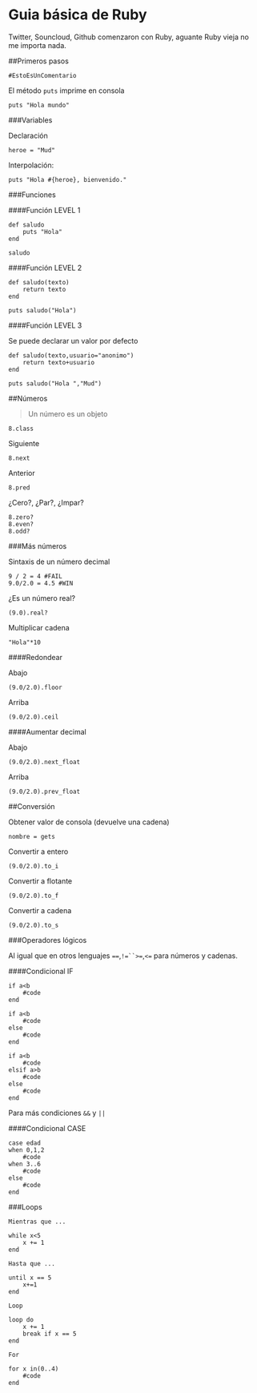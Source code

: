 # Guia básica de Ruby

Twitter, Souncloud, Github comenzaron con Ruby, aguante Ruby vieja no me importa nada.

##Primeros pasos

	#EstoEsUnComentario

El método `puts` imprime en consola

	puts "Hola mundo"

###Variables

Declaración

	heroe = "Mud"

Interpolación:

	puts "Hola #{heroe}, bienvenido."

###Funciones

####Función LEVEL 1

	def saludo
		puts "Hola"
	end

	saludo

####Función LEVEL 2

	def saludo(texto)
		return texto
	end

	puts saludo("Hola")

####Función LEVEL 3

Se puede declarar un valor por defecto

	def saludo(texto,usuario="anonimo")
		return texto+usuario
	end

	puts saludo("Hola ","Mud")

##Números

>Un número es un objeto
	
	8.class
	
Siguiente

	8.next

Anterior

	8.pred

¿Cero?, ¿Par?, ¿Impar?

	8.zero?
	8.even?
	8.odd?

###Más números

Sintaxis de un número decimal

	9 / 2 = 4 #FAIL
	9.0/2.0 = 4.5 #WIN

¿Es un número real?

	(9.0).real?

Multiplicar cadena

	"Hola"*10	

####Redondear

Abajo

	(9.0/2.0).floor
	
Arriba	

	(9.0/2.0).ceil

####Aumentar decimal

Abajo

	(9.0/2.0).next_float
	
Arriba	

	(9.0/2.0).prev_float

##Conversión

Obtener valor de consola (devuelve una cadena)

	nombre = gets

Convertir a entero

	(9.0/2.0).to_i

Convertir a flotante

	(9.0/2.0).to_f

Convertir a cadena

	(9.0/2.0).to_s

###Operadores lógicos

Al igual que en otros lenguajes `==`,`!=``>=`,`<=` para números y cadenas.

####Condicional IF

	if a<b
		#code
	end

	if a<b
		#code
	else
		#code
	end

	if a<b
		#code
	elsif a>b
		#code
	else
		#code
	end

Para más condiciones `&&` y `||`

####Condicional CASE

	case edad
	when 0,1,2
		#code
	when 3..6
		#code
	else
		#code
	end

###Loops

	Mientras que ...

	while x<5
		x += 1
	end

	Hasta que ...
	
	until x == 5
		x+=1
	end
	
	Loop

	loop do
		x += 1
		break if x == 5
	end

	For

	for x in(0..4)
		#code
	end